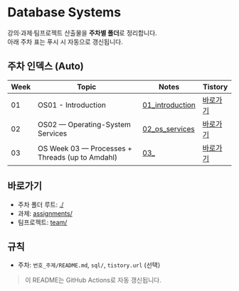 # Database Systems

강의·과제·팀프로젝트 산출물을 **주차별 폴더**로 정리합니다.  
아래 주차 표는 푸시 시 자동으로 갱신됩니다.

## 주차 인덱스 (Auto)
| Week | Topic | Notes | Tistory |
|---|---|---|---|
| 01 | OS01 - Introduction | [01_introduction](./01_introduction/README.md) | [바로가기](https://hedycode.tistory.com/40) |
| 02 | OS02 — Operating-System Services | [02_os_services](./02_os_services/README.md) | [바로가기](https://hedycode.tistory.com/44) |
| 03 | OS Week 03 — Processes + Threads (up to Amdahl) | [03_](./03_/README.md) | [바로가기](https://hedycode.tistory.com/48) |

## 바로가기
- 주차 폴더 루트: [./](./)
- 과제: [assignments/](./assignments/)
- 팀프로젝트: [team/](./team/)

## 규칙
- 주차: `번호_주제/README.md`, `sql/`, `tistory.url` (선택)

> 이 README는 GitHub Actions로 자동 갱신됩니다.
